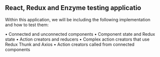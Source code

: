 ## React, Redux and Enzyme testing applicatio

Within this application, we will be including the following implementation and how to test them:

• Connected and unconnected components
• Component state and Redux state
• Action creators and reducers
• Complex action creators that use Redux Thunk and Axios
• Action creators called from connected components
